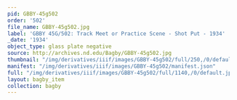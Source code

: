 ```yaml
---
pid: GBBY-45g502
order: '502'
file_name: GBBY-45g502.jpg
label: 'GBBY 45G/502: Track Meet or Practice Scene - Shot Put - 1934'
_date: '1934'
object_type: glass plate negative
source: http://archives.nd.edu/Bagby/GBBY-45g502.jpg
thumbnail: "/img/derivatives/iiif/images/GBBY-45g502/full/250,/0/default.jpg"
manifest: "/img/derivatives/iiif/images/GBBY-45g502/manifest.json"
full: "/img/derivatives/iiif/images/GBBY-45g502/full/1140,/0/default.jpg"
layout: bagby_item
collection: bagby
---
```


